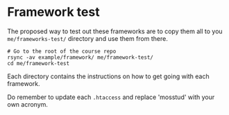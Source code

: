 Framework test
==========================

The proposed way to test out these frameworks are to copy them all to you `me/frameworks-test/` directory and use them from there.

```
# Go to the root of the course repo
rsync -av example/framework/ me/framework-test/
cd me/framework-test
```

Each directory contains the instructions on how to get going with each framework.

Do remember to update each `.htaccess` and replace 'mosstud' with your own acronym.
